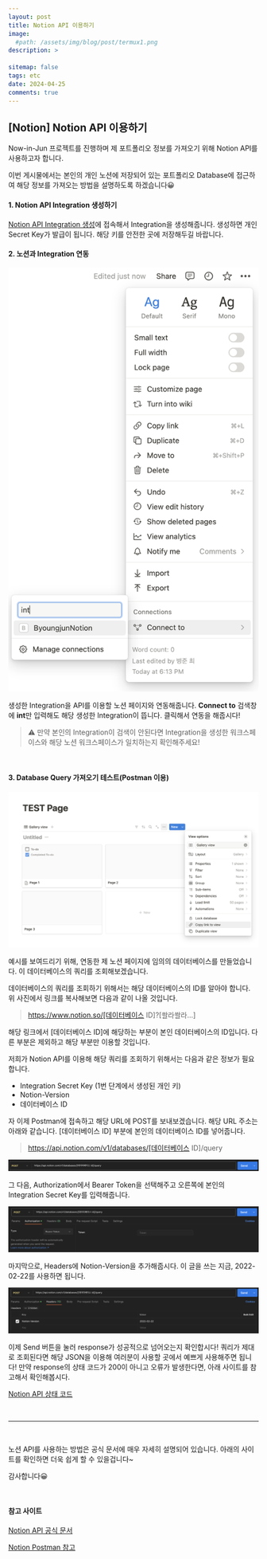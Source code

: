 ```yaml
---
layout: post
title: Notion API 이용하기
image: 
  #path: /assets/img/blog/post/termux1.png
description: >
  
sitemap: false
tags: etc
date: 2024-04-25
comments: true
---
```


## [Notion] Notion API 이용하기


Now-in-Jun 프로젝트를 진행하며 제 포트폴리오 정보를 가져오기 위해 Notion API를 사용하고자 합니다.

이번 게시물에서는 본인의 개인 노션에 저장되어 있는 포트폴리오 Database에 접근하여 해당 정보를 가져오는 방법을 설명하도록 하겠습니다😀

#### 1. Notion API Integration 생성하기

[Notion API Integration 생성]에 접속해서 Integration을 생성해줍니다.
생성하면 개인 Secret Key가 발급이 됩니다. 해당 키를 안전한 곳에 저장해두길 바랍니다.
<br>

#### 2. 노션과 Integration 연동

<a><img src="/assets/img/blog/post/notion-api-1/notion-api-1.png" alt="notion-api-1"></a>

생성한 Integration을 API를 이용할 노션 페이지와 연동해줍니다. <b>Connect to</b> 검색창에 <b>int</b>만 입력해도 해당 생성한 Integration이 뜹니다. 클릭해서 연동을 해줍시다!

> ⚠️ 만약 본인의 Integration이 검색이 안된다면 Integration을 생성한 워크스페이스와 해당 노션 워크스페이스가 일치하는지 확인해주세요!

<br>

#### 3. Database Query 가져오기 테스트(Postman 이용)
<a><img src="/assets/img/blog/post/notion-api-1/notion-api-2.png" alt="notion-api-2"></a>

예시를 보여드리기 위해, 연동한 제 노션 페이지에 임의의 데이터베이스를 만들었습니다. 이 데이터베이스의 쿼리를 조회해보겠습니다.

데이터베이스의 쿼리를 조회하기 위해서는 해당 데이터베이스의 ID를 알아야 합니다. 위 사진에서 링크를 복사해보면 다음과 같이 나올 것입니다.

> https://www.notion.so/[데이터베이스 ID]?[쏼라쏼라...]

해당 링크에서 [데이터베이스 ID]에 해당하는 부분이 본인 데이터베이스의 ID입니다. 다른 부분은 제외하고 해당 부분만 이용할 것입니다.

저희가 Notion API를 이용해 해당 쿼리를 조회하기 위해서는 다음과 같은 정보가 필요합니다.
- Integration Secret Key (1번 단계에서 생성된 개인 키)
- Notion-Version
- 데이터베이스 ID

자 이제 Postman에 접속하고 해당 URL에 POST를 보내보겠습니다.
해당 URL 주소는 아래와 같습니다. [데이터베이스 ID] 부분에 본인의 데이터베이스 ID를 넣어줍니다.
> https://api.notion.com/v1/databases/[데이터베이스 ID]/query

<a><img src="/assets/img/blog/post/notion-api-1/notion-api-3.png" alt="notion-api-3"></a>

그 다음, Authorization에서 Bearer Token을 선택해주고 오른쪽에 본인의 Integration Secret Key를 입력해줍니다.

<a><img src="/assets/img/blog/post/notion-api-1/notion-api-4.png" alt="notion-api-4"></a>

마지막으로, Headers에 Notion-Version을 추가해줍시다. 이 글을 쓰는 지금, 2022-02-22를 사용하면 됩니다.

<a><img src="/assets/img/blog/post/notion-api-1/notion-api-5.png" alt="notion-api-5"></a>

이제 Send 버튼을 눌러 response가 성공적으로 넘어오는지 확인합시다! 쿼리가 제대로 조회된다면 해당 JSON을 이용해 여러분이 사용할 곳에서 예쁘게 사용해주면 됩니다!
만약 response의 상태 코드가 200이 아니고 오류가 발생한다면, 아래 사이트를 참고해서 확인해봅시다.

[Notion API 상태 코드]

<br>

---

<br>

노션 API를 사용하는 방법은 공식 문서에 매우 자세히 설명되어 있습니다. 아래의 사이트를 확인하면 더욱 쉽게 할 수 있을겁니다~

감사합니다😀

<br>

#### 참고 사이트

[Notion API 공식 문서]

[Notion Postman 참고]

[Notion API Integration 생성]: https://www.notion.so/my-integrations

[Notion API 상태 코드]: https://developers.notion.com/reference/status-codes

[Notion API 공식 문서]: https://developers.notion.com

[Notion Postman 참고]: https://www.postman.com/notionhq/workspace/notion-s-api-workspace/request/15568543-cddcc0aa-d534-4744-b37a-ddf36dee7d8f?tab=overview